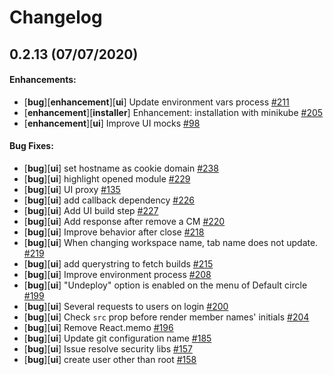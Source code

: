 # Changelog

## 0.2.13 (07/07/2020)

#### Enhancements:

- [**bug**][**enhancement**][**ui**] Update environment vars process [#211](https://github.com/ZupIT/charlescd/pull/211)
- [**enhancement**][**installer**] Enhancement: installation with minikube [#205](https://github.com/ZupIT/charlescd/pull/205)
- [**enhancement**][**ui**] Improve UI mocks [#98](https://github.com/ZupIT/charlescd/pull/98)

#### Bug Fixes:

- [**bug**][**ui**] set hostname as cookie domain [#238](https://github.com/ZupIT/charlescd/pull/238)
- [**bug**][**ui**] highlight opened module [#229](https://github.com/ZupIT/charlescd/pull/229)
- [**bug**][**ui**] UI proxy [#135](https://github.com/ZupIT/charlescd/pull/135)
- [**bug**][**ui**] add callback dependency [#226](https://github.com/ZupIT/charlescd/pull/226)
- [**bug**][**ui**] Add UI build step [#227](https://github.com/ZupIT/charlescd/pull/227)
- [**bug**][**ui**] Add response after remove a CM [#220](https://github.com/ZupIT/charlescd/pull/220)
- [**bug**][**ui**] Improve behavior after close [#218](https://github.com/ZupIT/charlescd/pull/218)
- [**bug**][**ui**] When changing workspace name, tab name does not update. [#219](https://github.com/ZupIT/charlescd/pull/219)
- [**bug**][**ui**] add querystring to fetch builds [#215](https://github.com/ZupIT/charlescd/pull/215)
- [**bug**][**ui**] Improve environment process [#208](https://github.com/ZupIT/charlescd/pull/208)
- [**bug**][**ui**] "Undeploy" option is enabled on the menu of Default circle [#199](https://github.com/ZupIT/charlescd/pull/199)
- [**bug**][**ui**] Several requests to users on login [#200](https://github.com/ZupIT/charlescd/pull/200)
- [**bug**][**ui**] Check `src` prop before render member names' initials [#204](https://github.com/ZupIT/charlescd/pull/204)
- [**bug**][**ui**] Remove React.memo [#196](https://github.com/ZupIT/charlescd/pull/196)
- [**bug**][**ui**] Update git configuration name [#185](https://github.com/ZupIT/charlescd/pull/185)
- [**bug**][**ui**] Issue resolve security libs [#157](https://github.com/ZupIT/charlescd/pull/157)
- [**bug**][**ui**] create user other than root [#158](https://github.com/ZupIT/charlescd/pull/158)

